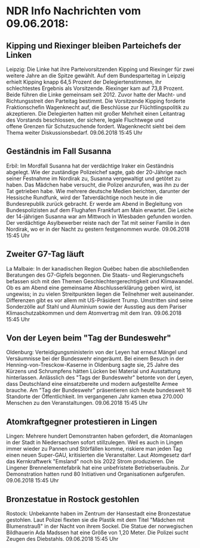 # NDR Info Nachrichten vom 09.06.2018:


## Kipping und Riexinger bleiben Parteichefs der Linken
Leipzig: Die Linke hat ihre Parteivorsitzenden Kipping und Riexinger für zwei weitere Jahre an die Spitze gewählt. Auf dem Bundesparteitag in Leipzig erhielt Kipping knapp 64,5 Prozent der Delegiertenstimmen, ihr schlechtestes Ergebnis als Vorsitzende. Riexinger kam auf 73,8 Prozent. Beide führen die Linke gemeinsam seit 2012. Zuvor hatte der Macht- und Richtungsstreit den Parteitag bestimmt. Die Vorsitzende Kipping forderte Fraktionschefin Wagenknecht auf, die Beschlüsse zur Flüchtlingspolitik zu akzeptieren. Die Delegierten hatten mit großer Mehrheit einen Leitantrag des Vorstands beschlossen, der sichere, legale Fluchtwege und offene Grenzen für Schutzsuchende fordert. Wagenknecht sieht bei dem Thema weiter Diskussionsbedarf. 09.06.2018 15:45 Uhr 

## Geständnis im Fall Susanna
Erbil: Im Mordfall Susanna hat der verdächtige Iraker ein Geständnis abgelegt. Wie der zuständige Polizeichef sagte, gab der 20-Jährige nach seiner Festnahme im Nordirak zu, Susanna vergewaltigt und getötet zu haben. Das Mädchen habe versucht, die Polizei anzurufen, was ihn zu der Tat getrieben habe. Wie mehrere deutsche Medien berichten, darunter der Hessische Rundfunk, wird der Tatverdächtige noch heute in die Bundesrepublik zurück gebracht. Er werde am Abend in Begleitung von Bundespolizisten auf dem Flughafen Frankfurt am Main erwartet. Die Leiche der 14-jährigen Susanna war am Mittwoch in Wiesbaden gefunden worden. Der verdächtige Asylbewerber reiste nach der Tat mit seiner Familie in den Nordirak, wo er in der Nacht zu gestern festgenommen wurde. 09.06.2018 15:45 Uhr 

## Zweiter G7-Tag läuft
La Malbaie: In der kanadischen Region Québec haben die abschließenden Beratungen des G7-Gipfels begonnen. Die Staats- und Regierungschefs befassen sich mit den Themen Geschlechtergerechtigkeit und Klimawandel. Ob es am Abend eine gemeinsame Abschlusserklärung geben wird, ist ungewiss; in zu vielen Streitpunkten liegen die Teilnehmer weit auseinander. Differenzen gibt es vor allem mit US-Präsident Trump. Umstritten sind seine Sonderzölle auf Stahl und Aluminium sowie der Ausstieg aus dem Pariser Klimaschutzabkommen und dem Atomvertrag mit dem Iran. 09.06.2018 15:45 Uhr 

## Von der Leyen beim "Tag der Bundeswehr"
Oldenburg: Verteidigungsministerin von der Leyen hat erneut Mängel und Versäumnisse bei der Bundeswehr eingeräumt. Bei einem Besuch in der Henning-von-Tresckow-Kaserne in Oldenburg sagte sie, 25 Jahre des Kürzens und Schrumpfens hätten Lücken bei Material und Ausstattung hinterlassen. Anlässlich des "Tags der Bundeswehr" betonte von der Leyen, dass Deutschland eine einsatzbereite und modern aufgestellte Armee brauche. Am "Tag der Bundeswehr" präsentieren sich heute bundesweit 16 Standorte der Öffentlichkeit. Im vergangenen Jahr kamen etwa 270.000 Menschen zu den Veranstaltungen. 09.06.2018 15:45 Uhr 

## Atomkraftgegner protestieren in Lingen
Lingen: Mehrere hundert Demonstranten haben gefordert, die Atomanlagen in der Stadt in Niedersachsen sofort stillzulegen. Weil es auch in Lingen immer wieder zu Pannen und Störfällen komme, riskiere man jeden Tag einen neuen Super-GAU, kritisierten die Veranstalter. Laut Atomgesetz darf das Kernkraftwerk "Emsland" noch bis 2022 Strom produzieren. Die Lingener Brennelementefabrik hat eine unbefristete Betriebserlaubnis. Zur Demonstration hatten rund 80 Initiativen und Organisationen aufgerufen. 09.06.2018 15:45 Uhr 

## Bronzestatue in Rostock gestohlen
Rostock: Unbekannte haben im Zentrum der Hansestadt eine Bronzestatue gestohlen. Laut Polizei flexten sie die Plastik mit dem Titel "Mädchen mit Blumenstrauß" in der Nacht von ihrem Sockel. Die Statue der norwegischen Bildhauerin Ada Madssen hat eine Größe von 1,20 Meter. Die Polizei sucht Zeugen des Diebstahls. 09.06.2018 15:45 Uhr 

